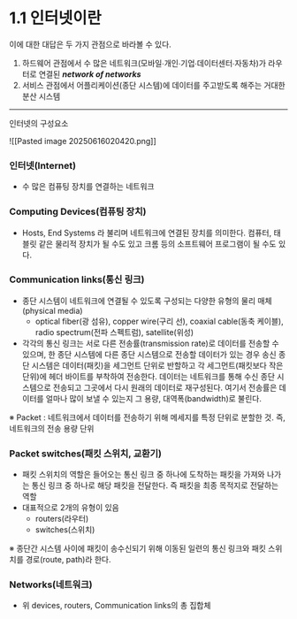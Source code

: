 # 1.1 인터넷이란

이에 대한 대답은 두 가지 관점으로 바라볼 수 있다.

1. 하드웨어 관점에서 수 많은 네트워크(모바일∙개인∙기업∙데이터센터∙자동차)가 라우터로 연결된 ***network of networks***
2. 서비스 관점에서 어플리케이션(종단 시스템)에 데이터를 주고받도록 해주는 거대한 분산 시스템


---
인터넷의 구성요소

![[Pasted image 20250616020420.png]]

### 인터넷(Internet)

- 수 많은 컴퓨팅 장치를 연결하는 네트워크

### Computing Devices(컴퓨팅 장치)

- Hosts, End Systems 라 불리며 네트워크에 연결된 장치를 의미한다. 컴퓨터, 태블릿 같은 물리적 장치가 될 수도 있고 크롬 등의 소프트웨어 프로그램이 될 수도 있다.

### Communication links(통신 링크)

- 종단 시스템이 네트워크에 연결될 수 있도록 구성되는 다양한 유형의 물리 매체(physical media)
	- optical fiber(광 섬유), copper wire(구리 선), coaxial cable(동축 케이블), radio spectrum(전파 스펙트럼), satellite(위성)
- 각각의 통신 링크는 서로 다른 전송률(transmission rate)로 데이터를 전송할 수 있으며, 한 종단 시스템에 다른 종단 시스템으로 전송할 데이터가 있는 경우 송신 종단 시스템은 데이터(패킷)을 세그먼트 단위로 반할하고 각 세그먼트(패킷보다 작은 단위)에 헤더 바이트를 부착하여 전송한다. 데이터는 네트워크를 통해 수신 종단 시스템으로 전송되고 그곳에서 다시 원래의 데이터로 재구성된다. 여기서 전송률은 데이터를 얼마나 많이 보낼 수 있는지 그 용량, 대역폭(bandwidth)로 불린다.

※ Packet : 네트워크에서 데이터를 전송하기 위해 메세지를 특정 단위로 분할한 것. 즉, 네트워크의 전송 용량 단위

### Packet switches(패킷 스위치, 교환기)

- 패킷 스위치의 역할은 들어오는 통신 링크 중 하나에 도착하는 패킷을 가져와 나가는 통신 링크 중 하나로 해당 패킷을 전달한다. 즉 패킷을 최종 목적지로 전달하는 역할
- 대표적으로 2개의 유형이 있음
	- routers(라우터)
	- switches(스위치)

※ 종단간 시스템 사이에 패킷이 송수신되기 위해 이동된 일련의 통신 링크와 패킷 스위치를 경로(route, path)라 한다.

### Networks(네트워크)

- 위 devices, routers, Communication links의 총 집합체